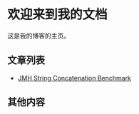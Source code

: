 # 欢迎来到我的文档

这是我的博客的主页。

## 文章列表

- [JMH String Concatenation Benchmark](jmh/string-concat-jmh-benchmark.md)

## 其他内容

